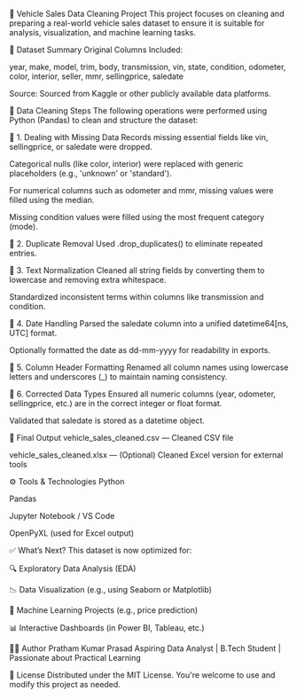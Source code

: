 🚗 Vehicle Sales Data Cleaning Project
This project focuses on cleaning and preparing a real-world vehicle sales dataset to ensure it is suitable for analysis, visualization, and machine learning tasks.

📁 Dataset Summary
Original Columns Included:

year, make, model, trim, body, transmission, vin, state, condition, odometer, color, interior, seller, mmr, sellingprice, saledate

Source: Sourced from Kaggle or other publicly available data platforms.

🧽 Data Cleaning Steps
The following operations were performed using Python (Pandas) to clean and structure the dataset:

🔹 1. Dealing with Missing Data
Records missing essential fields like vin, sellingprice, or saledate were dropped.

Categorical nulls (like color, interior) were replaced with generic placeholders (e.g., 'unknown' or 'standard').

For numerical columns such as odometer and mmr, missing values were filled using the median.

Missing condition values were filled using the most frequent category (mode).

🔹 2. Duplicate Removal
Used .drop_duplicates() to eliminate repeated entries.

🔹 3. Text Normalization
Cleaned all string fields by converting them to lowercase and removing extra whitespace.

Standardized inconsistent terms within columns like transmission and condition.

🔹 4. Date Handling
Parsed the saledate column into a unified datetime64[ns, UTC] format.

Optionally formatted the date as dd-mm-yyyy for readability in exports.

🔹 5. Column Header Formatting
Renamed all column names using lowercase letters and underscores (_) to maintain naming consistency.

🔹 6. Corrected Data Types
Ensured all numeric columns (year, odometer, sellingprice, etc.) are in the correct integer or float format.

Validated that saledate is stored as a datetime object.

📂 Final Output
vehicle_sales_cleaned.csv — Cleaned CSV file

vehicle_sales_cleaned.xlsx — (Optional) Cleaned Excel version for external tools

⚙️ Tools & Technologies
Python

Pandas

Jupyter Notebook / VS Code

OpenPyXL (used for Excel output)

✅ What’s Next?
This dataset is now optimized for:

🔍 Exploratory Data Analysis (EDA)

📉 Data Visualization (e.g., using Seaborn or Matplotlib)

🤖 Machine Learning Projects (e.g., price prediction)

📊 Interactive Dashboards (in Power BI, Tableau, etc.)

👨‍💻 Author
Pratham Kumar Prasad
Aspiring Data Analyst | B.Tech Student | Passionate about Practical Learning

📝 License
Distributed under the MIT License.
You're welcome to use and modify this project as needed.

